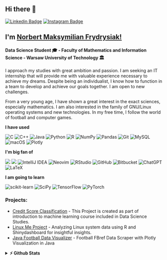 ## Hi there 👋

[![Linkedin Badge](https://img.shields.io/badge/-LinkedIn-0e76a8?style=flat-square&logo=Linkedin&logoColor=white)](https://www.linkedin.com/in/norbert-frydrysiak-055a77219/)
[![Instagram Badge](https://img.shields.io/badge/-Instagram-e4405f?style=flat-square&logo=Instagram&logoColor=white)](https://www.instagram.com/fantasywfry/)

## I'm [Norbert Maksymilian Frydrysiak!](https://github.com/fantasy2fry)
#### Data Science Student 🎓 - Faculty of Mathematics and Information Science - Warsaw University of Technology 🏛

I approach my studies with great ambition and passion. I am seeking an IT internship that will provide me with valuable experience necessary to achieve my dreams. Despite being an individualist, I know how to function in a team to develop and achieve our goals together. I am open to new challenges.

From a very young age, I have shown a great interest in the exact sciences, especially mathematics. I am also interested in the family of GNU/Linux operating systems and new technologies. In my free time, I follow the world of football and computer games.


<!--https://github.com/Ileriayo/markdown-badges-->

**I have used**

![C](https://img.shields.io/badge/c-%2300599C.svg?style=for-the-badge&logo=c&logoColor=white)
![C++](https://img.shields.io/badge/c++-%2300599C.svg?style=for-the-badge&logo=c%2B%2B&logoColor=white)
![Java](https://img.shields.io/badge/java-%23ED8B00.svg?style=for-the-badge&logo=openjdk&logoColor=white)
![Python](https://img.shields.io/badge/python-3670A0?style=for-the-badge&logo=python&logoColor=ffdd54)
![R](https://img.shields.io/badge/r-%23276DC3.svg?style=for-the-badge&logo=r&logoColor=white)
![NumPy](https://img.shields.io/badge/numpy-%23013243.svg?style=for-the-badge&logo=numpy&logoColor=white)
![Pandas](https://img.shields.io/badge/pandas-%23150458.svg?style=for-the-badge&logo=pandas&logoColor=white)
![Git](https://img.shields.io/badge/git-%23F05033.svg?style=for-the-badge&logo=git&logoColor=white)
![MySQL](https://img.shields.io/badge/mysql-%2300f.svg?style=for-the-badge&logo=mysql&logoColor=white)
![macOS](https://img.shields.io/badge/mac%20os-000000?style=for-the-badge&logo=macos&logoColor=F0F0F0)
![Plotly](https://img.shields.io/badge/Plotly-%233F4F75.svg?style=for-the-badge&logo=plotly&logoColor=white)


**I'm big fan of**

![](https://img.shields.io/badge/Debian-A81D33?style=for-the-badge&logo=debian&logoColor=white)
![](https://img.shields.io/badge/Arch_Linux-1793D1?style=for-the-badge&logo=arch-linux&logoColor=white)
![IntelliJ IDEA](https://img.shields.io/badge/IntelliJIDEA-000000.svg?style=for-the-badge&logo=intellij-idea&logoColor=white)
![Neovim](https://img.shields.io/badge/NeoVim-%2357A143.svg?&style=for-the-badge&logo=neovim&logoColor=white)
![RStudio](https://img.shields.io/badge/RStudio-4285F4?style=for-the-badge&logo=rstudio&logoColor=white)
![GitHub](https://img.shields.io/badge/github-%23121011.svg?style=for-the-badge&logo=github&logoColor=white)
![Bitbucket](https://img.shields.io/badge/bitbucket-%230047B3.svg?style=for-the-badge&logo=bitbucket&logoColor=white)
![ChatGPT](https://img.shields.io/badge/chatGPT-74aa9c?style=for-the-badge&logo=openai&logoColor=white)
![LaTeX](https://img.shields.io/badge/latex-%23008080.svg?style=for-the-badge&logo=latex&logoColor=white)

**I am going to learn**

![scikit-learn](https://img.shields.io/badge/scikit--learn-%23F7931E.svg?style=for-the-badge&logo=scikit-learn&logoColor=white)
![SciPy](https://img.shields.io/badge/SciPy-%230C55A5.svg?style=for-the-badge&logo=scipy&logoColor=%white)
![TensorFlow](https://img.shields.io/badge/TensorFlow-%23FF6F00.svg?style=for-the-badge&logo=TensorFlow&logoColor=white)
![PyTorch](https://img.shields.io/badge/PyTorch-%23EE4C2C.svg?style=for-the-badge&logo=PyTorch&logoColor=white)

### Projects:
- [Credit Score Classification](https://github.com/fantasy2fry/credit-score-classification-ml) - This Project is created as part of introduction to machine learning course included in Data Science Studies.
- [Linux Me Project](https://github.com/fantasy2fry/linux_me_project) - Analyzing Linux system data using R and Shinydashboard for insightful insights.
- [Java Football Data Visualizer](https://github.com/fantasy2fry/java-football-fbref-data-visualizer) - Football FBref Data Scraper with Plotly Visualization in Java


<details>	
  <summary><b>⚡ Github Stats</b></summary>

  <br />
  <img height="180em" src="https://github-readme-stats.vercel.app/api?username=fantasy2fry&show_icons=true&hide_border=true&&count_private=true&include_all_commits=true" />
  <img height="180em" src="https://github-readme-stats.vercel.app/api/top-langs/?username=fantasy2fry&exclude_repo=KNN-Image-Classification&show_icons=true&hide_border=true&layout=compact&langs_count=8"/>
</details>


<!--
**fantasy2fry/fantasy2fry** is a ✨ _special_ ✨ repository because its `README.md` (this file) appears on your GitHub profile.

Here are some ideas to get you started:

- 🔭 I’m currently working on ...
- 🌱 I’m currently learning ...
- 👯 I’m looking to collaborate on ...
- 🤔 I’m looking for help with ...
- 💬 Ask me about ...
- 📫 How to reach me: ...
- 😄 Pronouns: ...
- ⚡ Fun fact: ...
-->

